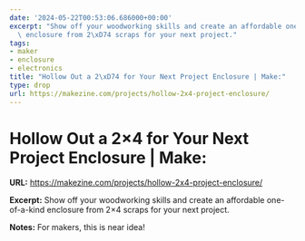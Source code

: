 ```yaml
---
date: '2024-05-22T00:53:06.686000+00:00'
excerpt: "Show off your woodworking skills and create an affordable one-of-a-kind\
  \ enclosure from 2\xD74 scraps for your next project."
tags:
- maker
- enclosure
- electronics
title: "Hollow Out a 2\xD74 for Your Next Project Enclosure | Make:"
type: drop
url: https://makezine.com/projects/hollow-2x4-project-enclosure/
---
```


# Hollow Out a 2×4 for Your Next Project Enclosure | Make:

**URL:** https://makezine.com/projects/hollow-2x4-project-enclosure/

**Excerpt:** Show off your woodworking skills and create an affordable one-of-a-kind enclosure from 2×4 scraps for your next project.

**Notes:**
For makers, this is near idea!
